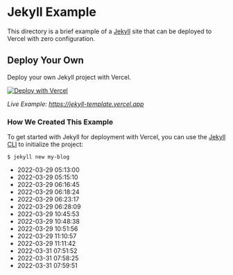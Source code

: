 # Jekyll Example

This directory is a brief example of a [Jekyll](https://jekyllrb.com/) site that can be deployed to Vercel with zero configuration.

## Deploy Your Own

Deploy your own Jekyll project with Vercel.

[![Deploy with Vercel](https://vercel.com/button)](https://vercel.com/new/clone?repository-url=https://github.com/vercel/vercel/tree/main/examples/jekyll&template=jekyll)

_Live Example: https://jekyll-template.vercel.app_

### How We Created This Example

To get started with Jekyll for deployment with Vercel, you can use the [Jekyll CLI](https://jekyllrb.com/docs/usage/) to initialize the project:

```shell
$ jekyll new my-blog
```

* 2022-03-29 05:13:00
* 2022-03-29 05:15:10
* 2022-03-29 06:16:45
* 2022-03-29 06:18:24
* 2022-03-29 06:23:17
* 2022-03-29 06:28:09
* 2022-03-29 10:45:53
* 2022-03-29 10:48:38
* 2022-03-29 10:51:56
* 2022-03-29 11:10:57
* 2022-03-29 11:11:42
* 2022-03-31 07:51:52
* 2022-03-31 07:58:25
* 2022-03-31 07:59:51